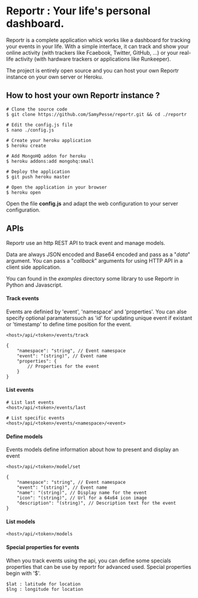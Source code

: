 # Reportr : Your life's personal dashboard.

Reportr is a complete application whick works like a dashboard for tracking your events in your life. With a simple interface, it can track and show your online activity (with trackers like Fcaebook, Twitter, GitHub, ...) or your real-life activity (with hardware trackers or applications like Runkeeper).

The project is entirely open source and you can host your own Reportr instance on your own server or Heroku.

## How to host your own Reportr instance ?

```
# Clone the source code
$ git clone https://github.com/SamyPesse/reportr.git && cd ./reportr

# Edit the config.js file
$ nano ./config.js

# Create your heroku application
$ heroku create

# Add MongoHQ addon for heroku
$ heroku addons:add mongohq:small

# Deploy the application
$ git push heroku master

# Open the application in your browser
$ heroku open
```

Open the file **config.js** and adapt the web configuration to your server configuration.

## APIs

Reportr use an http REST API to track event and manage models.

Data are always JSON encoded and Base64 encoded and pass as a "*data*" argument. You can pass a "*callback*" arguments for using HTTP API in a client side application.

You can found in the *examples* directory some library to use Reportr in Python and Javascript.

#### Track events

Events are definied by 'event', 'namespace' and 'properties'. You can alse specify optional paramaterssuch as 'id' for updating unique event if existant or 'timestamp' to define time position for the event.

```
<host>/api/<token>/events/track

{
	"namespace": "string", // Event namespace
	"event": "(string)", // Event name
	"properties": {
		// Properties for the event
	}
}
```

#### List events

```
# List last events
<host>/api/<token>/events/last

# List specific events
<host>/api/<token>/events/<namespace>/<event>
```

#### Define models

Events models define information about how to present and display an event

```
<host>/api/<token>/model/set

{
	"namespace": "string", // Event namespace
	"event": "(string)", // Event name
	"name": "(string)", // Display name for the event
	"icon": "(string)", // Url for a 64x64 icon image
	"description": "(string)", // Description text for the event
}
```

#### List models

```
<host>/api/<token>/models
```

#### Special properties for events

When you track events using the api, you can define some specials properties that can be use by reportr for advanced used. Special properties begin with '$'.

```
$lat : latitude for location
$lng : longitude for location
```
